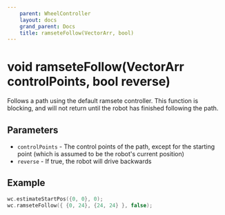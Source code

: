 ```yaml
---
    parent: WheelController
    layout: docs
    grand_parent: Docs
    title: ramseteFollow(VectorArr, bool)
---
```

# void ramseteFollow(VectorArr controlPoints, bool reverse)
Follows a path using the default ramsete controller. This function is blocking, and will not return until the robot has finished following the path. 

## Parameters
- `controlPoints` - The control points of the path, except for the starting point (which is assumed to be the robot's current position)
- `reverse` - If true, the robot will drive backwards

## Example
```cpp
wc.estimateStartPos({0, 0}, 0);
wc.ramseteFollow({ {0, 24}, {24, 24} }, false);
```